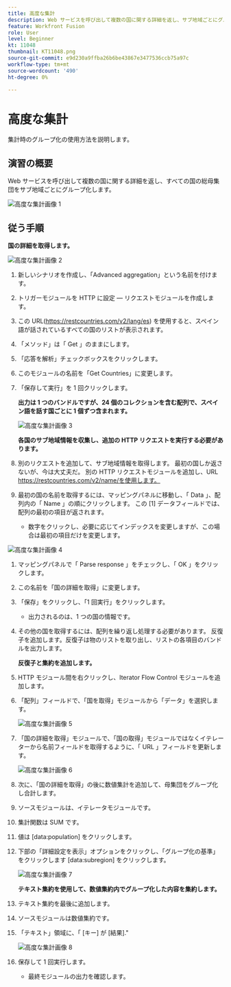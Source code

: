 ```yaml
---
title: 高度な集計
description: Web サービスを呼び出して複数の国に関する詳細を返し、サブ地域ごとにグループ化された母集団を識別します。
feature: Workfront Fusion
role: User
level: Beginner
kt: 11048
thumbnail: KT11048.png
source-git-commit: e9d230a9ffba26b6be43867e3477536ccb75a97c
workflow-type: tm+mt
source-wordcount: '490'
ht-degree: 0%

---
```



# 高度な集計

集計時のグループ化の使用方法を説明します。

## 演習の概要

Web サービスを呼び出して複数の国に関する詳細を返し、すべての国の総母集団をサブ地域ごとにグループ化します。

![高度な集計画像 1](../12-exercises/assets/advanced-aggregation-walkthrough-1.png)

## 従う手順

**国の詳細を取得します。**

![高度な集計画像 2](../12-exercises/assets/advanced-aggregation-walkthrough-2.png)

1. 新しいシナリオを作成し、「Advanced aggregation」という名前を付けます。
1. トリガーモジュールを HTTP に設定 — リクエストモジュールを作成します。
1. この URL(https://restcountries.com/v2/lang/es) を使用すると、スペイン語が話されているすべての国のリストが表示されます。
1. 「メソッド」は「 Get 」のままにします。
1. 「応答を解析」チェックボックスをクリックします。
1. このモジュールの名前を「Get Countries」に変更します。
1. 「保存して実行」を 1 回クリックします。

   **出力は 1 つのバンドルですが、24 個のコレクションを含む配列で、スペイン語を話す国ごとに 1 個ずつ含まれます。**

   ![高度な集計画像 3](../12-exercises/assets/advanced-aggregation-walkthrough-3.png)

   **各国のサブ地域情報を収集し、追加の HTTP リクエストを実行する必要があります。**

1. 別のリクエストを追加して、サブ地域情報を取得します。 最初の国しか返さないが、今は大丈夫だ。 別の HTTP リクエストモジュールを追加し、URL https://restcountries.com/v2/name/を使用します。
1. 最初の国の名前を取得するには、マッピングパネルに移動し、「 Data 」、配列内の「 Name 」の順にクリックします。 この [1] データフィールドでは、配列の最初の項目が返されます。

   + 数字をクリックし、必要に応じてインデックスを変更しますが、この場合は最初の項目だけを変更します。

![高度な集計画像 4](../12-exercises/assets/advanced-aggregation-walkthrough-4.png)

1. マッピングパネルで「 Parse response 」をチェックし、「 OK 」をクリックします。
1. この名前を「国の詳細を取得」に変更します。
1. 「保存」をクリックし、「1 回実行」をクリックします。

   + 出力されるのは、1 つの国の情報です。

1. その他の国を取得するには、配列を繰り返し処理する必要があります。 反復子を追加します。反復子は物のリストを取り出し、リストの各項目のバンドルを出力します。

   **反復子と集約を追加します。**

1. HTTP モジュール間を右クリックし、Iterator Flow Control モジュールを追加します。
1. 「配列」フィールドで、「国を取得」モジュールから「データ」を選択します。

   ![高度な集計画像 5](../12-exercises/assets/advanced-aggregation-walkthrough-5.png)

1. 「国の詳細を取得」モジュールで、「国の取得」モジュールではなくイテレーターから名前フィールドを取得するように、「 URL 」フィールドを更新します。

   ![高度な集計画像 6](../12-exercises/assets/advanced-aggregation-walkthrough-6.png)

1. 次に、「国の詳細を取得」の後に数値集計を追加して、母集団をグループ化し合計します。
1. ソースモジュールは、イテレータモジュールです。
1. 集計関数は SUM です。
1. 値は [data:population] をクリックします。
1. 下部の「詳細設定を表示」オプションをクリックし、「グループ化の基準」をクリックします [data:subregion] をクリックします。

   ![高度な集計画像 7](../12-exercises/assets/advanced-aggregation-walkthrough-7.png)

   **テキスト集約を使用して、数値集約内でグループ化した内容を集約します。**

1. テキスト集約を最後に追加します。
1. ソースモジュールは数値集約です。
1. 「テキスト」領域に、「 [キー] が [結果].&quot;

   ![高度な集計画像 8](../12-exercises/assets/advanced-aggregation-walkthrough-8.png)

1. 保存して 1 回実行します。

   + 最終モジュールの出力を確認します。

